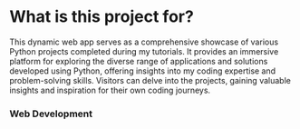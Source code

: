 # What is this project for?

This dynamic web app serves as a comprehensive showcase of various Python projects completed during my tutorials. It provides an immersive platform for exploring the diverse range of applications and solutions developed using Python, offering insights into my coding expertise and problem-solving skills. Visitors can delve into the projects, gaining valuable insights and inspiration for their own coding journeys. 

### Web Development